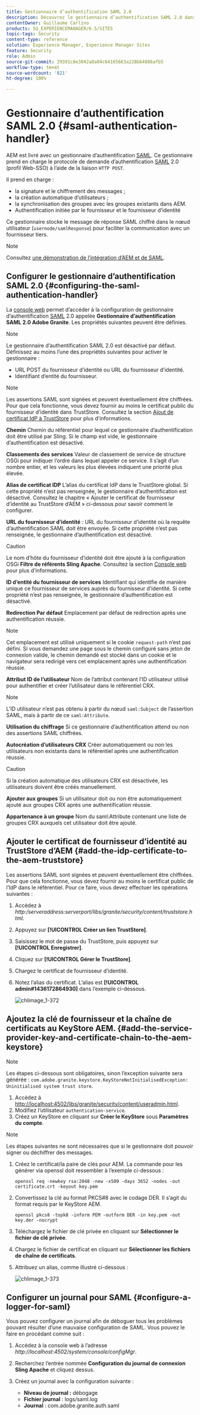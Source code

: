 ```yaml
---
title: Gestionnaire d’authentification SAML 2.0
description: Découvrez le gestionnaire d’authentification SAML 2.0 dans AEM.
contentOwner: Guillaume Carlino
products: SG_EXPERIENCEMANAGER/6.5/SITES
topic-tags: Security
content-type: reference
solution: Experience Manager, Experience Manager Sites
feature: Security
role: Admin
source-git-commit: 29391c8e3042a8a04c64165663a228bb4886afb5
workflow-type: tm+mt
source-wordcount: '821'
ht-degree: 100%

---
```


# Gestionnaire d’authentification SAML 2.0 {#saml-authentication-handler}

AEM est livré avec un gestionnaire d’authentification [SAML](https://saml.xml.org/saml-specifications). Ce gestionnaire prend en charge le protocole de demande d’authentification [SAML](https://saml.xml.org/saml-specifications) 2.0 (profil Web-SSO) à l’aide de la liaison `HTTP POST`.

Il prend en charge :

* la signature et le chiffrement des messages ;
* la création automatique d’utilisateurs ;
* la synchronisation des groupes avec les groupes existants dans AEM.
* Authentification initiée par le fournisseur et le fournisseur d’identité

Ce gestionnaire stocke le message de réponse SAML chiffré dans le nœud utilisateur (`usernode/samlResponse`) pour faciliter la communication avec un fournisseur tiers.

>[!NOTE]
>
>Consultez [une démonstration de l’intégration d’AEM et de SAML](https://experienceleague.adobe.com/docs/experience-cloud-kcs/kbarticles/KA-17481.html?lang=fr).

## Configurer le gestionnaire d’authentification SAML 2.0 {#configuring-the-saml-authentication-handler}

La [console web](/help/sites-deploying/configuring-osgi.md) permet d’accéder à la configuration de gestionnaire d’authentification [SAML](https://saml.xml.org/saml-specifications) 2.0 appelée **Gestionnaire d’authentification SAML 2.0 Adobe Granite**. Les propriétés suivantes peuvent être définies.

>[!NOTE]
>
>Le gestionnaire d’authentification SAML 2.0 est désactivé par défaut. Définissez au moins l’une des propriétés suivantes pour activer le gestionnaire :
>
>* URL POST du fournisseur d’identité ou URL du fournisseur d’identité.
>* Identifiant d’entité du fournisseur.
>

>[!NOTE]
>
>Les assertions SAML sont signées et peuvent éventuellement être chiffrées. Pour que cela fonctionne, vous devez fournir au moins le certificat public du fournisseur d’identité dans TrustStore. Consultez la section [Ajout de certificat IdP à TrustStore](/help/sites-administering/saml-2-0-authenticationhandler.md#add-the-idp-certificate-to-the-aem-truststore) pour plus d’informations.

**Chemin** Chemin du référentiel pour lequel ce gestionnaire d’authentification doit être utilisé par Sling. Si le champ est vide, le gestionnaire d’authentification est désactivé.

**Classements des services** Valeur de classement de service de structure OSGi pour indiquer l’ordre dans lequel appeler ce service. Il s’agit d’un nombre entier, et les valeurs les plus élevées indiquent une priorité plus élevée.

**Alias de certificat IDP** L’alias du certificat IdP dans le TrustStore global. Si cette propriété n’est pas renseignée, le gestionnaire d’authentification est désactivé. Consultez le chapitre « Ajouter le certificat de fournisseur d’identité au TrustStore d’AEM » ci-dessous pour savoir comment le configurer.

**URL du fournisseur d’identité** : URL du fournisseur d’identité où la requête d’authentification SAML doit être envoyée. Si cette propriété n’est pas renseignée, le gestionnaire d’authentification est désactivé.

>[!CAUTION]
>
>Le nom d’hôte du fournisseur d’identité doit être ajouté à la configuration OSGi **Filtre de référents Sling Apache**. Consultez la section [Console web](/help/sites-deploying/configuring-osgi.md) pour plus d’informations.

**ID d’entité du fournisseur de services** Identifiant qui identifie de manière unique ce fournisseur de services auprès du fournisseur d’identité. Si cette propriété n’est pas renseignée, le gestionnaire d’authentification est désactivé.

**Redirection Par défaut** Emplacement par défaut de redirection après une authentification réussie.

>[!NOTE]
>
>Cet emplacement est utilisé uniquement si le cookie `request-path` n’est pas défini. Si vous demandez une page sous le chemin configuré sans jeton de connexion valide, le chemin demandé est stocké dans un cookie
>et le navigateur sera redirigé vers cet emplacement après une authentification réussie.

**Attribut ID de l’utilisateur** Nom de l’attribut contenant l’ID utilisateur utilisé pour authentifier et créer l’utilisateur dans le référentiel CRX.

>[!NOTE]
>
>L’ID utilisateur n’est pas obtenu à partir du nœud `saml:Subject` de l’assertion SAML, mais à partir de ce `saml:Attribute`.

**Utilisation du chiffrage** Si ce gestionnaire d’authentification attend ou non des assertions SAML chiffrées.

**Autocréation d’utilisateurs CRX** Créer automatiquement ou non les utilisateurs non existants dans le référentiel après une authentification réussie.

>[!CAUTION]
>
>Si la création automatique des utilisateurs CRX est désactivée, les utilisateurs doivent être créés manuellement.

**Ajouter aux groupes** Si un utilisateur doit ou non être automatiquement ajouté aux groupes CRX après une authentification réussie.

**Appartenance à un groupe** Nom du saml:Attribute contenant une liste de groupes CRX auxquels cet utilisateur doit être ajouté.

## Ajouter le certificat de fournisseur d’identité au TrustStore d’AEM {#add-the-idp-certificate-to-the-aem-truststore}

Les assertions SAML sont signées et peuvent éventuellement être chiffrées. Pour que cela fonctionne, vous devez fournir au moins le certificat public de l’IdP dans le référentiel. Pour ce faire, vous devez effectuer les opérations suivantes :

1. Accédez à *http:/serveraddress:serverport/libs/granite/security/content/truststore.html*.
1. Appuyez sur **[!UICONTROL Créer un lien TrustStore]**.
1. Saisissez le mot de passe du TrustStore, puis appuyez sur **[!UICONTROL Enregistrer]**.
1. Cliquez sur **[!UICONTROL Gérer le TrustStore]**.
1. Chargez le certificat de fournisseur d’identité.
1. Notez l’alias du certificat. L’alias est **[!UICONTROL admin#1436172864930]** dans l’exemple ci-dessous.

   ![chlimage_1-372](assets/chlimage_1-372.png)

## Ajoutez la clé de fournisseur et la chaîne de certificats au KeyStore AEM. {#add-the-service-provider-key-and-certificate-chain-to-the-aem-keystore}

>[!NOTE]
>
>Les étapes ci-dessous sont obligatoires, sinon l’exception suivante sera générée : `com.adobe.granite.keystore.KeyStoreNotInitialisedException: Uninitialised system trust store`.

1. Accédez à [http://localhost:4502/libs/granite/security/content/useradmin.html](http://localhost:4502/libs/granite/security/content/useradmin.html).
1. Modifiez l’utilisateur `authentication-service`.
1. Créez un KeyStore en cliquant sur **Créer le KeyStore** sous **Paramètres du compte**.

>[!NOTE]
>
>Les étapes suivantes ne sont nécessaires que si le gestionnaire doit pouvoir signer ou déchiffrer des messages.

1. Créez le certificat/la paire de clés pour AEM. La commande pour les générer via openssl doit ressembler à l’exemple ci-dessous :

   `openssl req -newkey rsa:2048 -new -x509 -days 3652 -nodes -out certificate.crt -keyout key.pem`

1. Convertissez la clé au format PKCS#8 avec le codage DER. Il s’agit du format requis par le KeyStore AEM.

   `openssl pkcs8 -topk8 -inform PEM -outform DER -in key.pem -out key.der -nocrypt`

1. Téléchargez le fichier de clé privée en cliquant sur **Sélectionner le fichier de clé privée**.
1. Chargez le fichier de certificat en cliquant sur **Sélectionner les fichiers de chaîne de certificats**.
1. Attribuez un alias, comme illustré ci-dessous :

   ![chlimage_1-373](assets/chlimage_1-373.png)

## Configurer un journal pour SAML {#configure-a-logger-for-saml}

Vous pouvez configurer un journal afin de déboguer tous les problèmes pouvant résulter d’une mauvaise configuration de SAML. Vous pouvez le faire en procédant comme suit :

1. Accédez à la console web à l’adresse *http://localhost:4502/system/console/configMgr*.
1. Recherchez l’entrée nommée **Configuration du journal de connexion Sling Apache** et cliquez dessus.
1. Créez un journal avec la configuration suivante :

   * **Niveau de journal :** débogage
   * **Fichier journal** : logs/saml.log
   * **Journal** : com.adobe.granite.auth.saml

